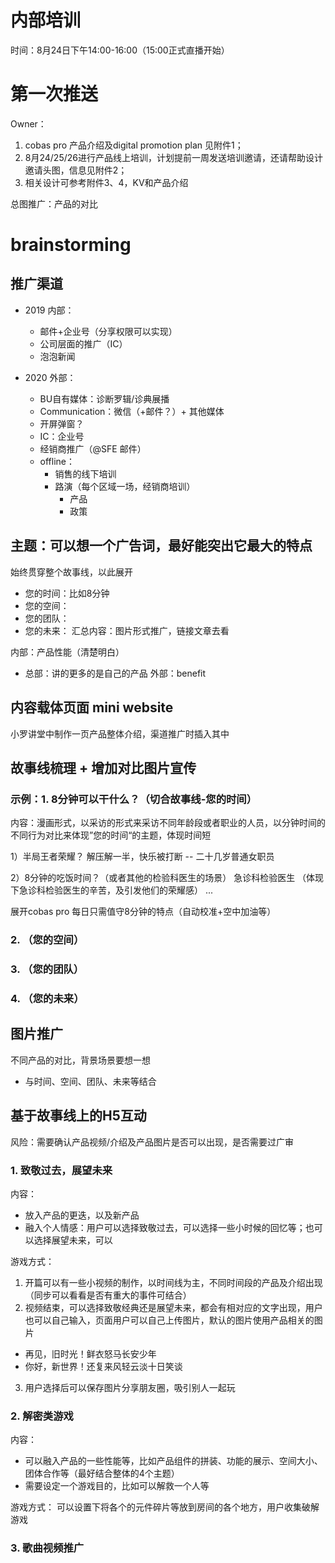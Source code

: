 # 内部培训

时间：8月24日下午14:00-16:00（15:00正式直播开始）

# 第一次推送
Owner：
1. cobas pro 产品介绍及digital promotion plan 见附件1；
2. 8月24/25/26进行产品线上培训，计划提前一周发送培训邀请，还请帮助设计邀请头图，信息见附件2；
3. 相关设计可参考附件3、4，KV和产品介绍

总图推广：产品的对比


# brainstorming
## 推广渠道
- 2019 内部：
  - 邮件+企业号（分享权限可以实现）
  - 公司层面的推广（IC）
  - 泡泡新闻
  
- 2020 外部：
  - BU自有媒体：诊断罗辑/诊典展播
  - Communication：微信（+邮件？）+ 其他媒体
  - 开屏弹窗？
  - IC：企业号
  - 经销商推广（@SFE 邮件）
  - offline：
    - 销售的线下培训
    - 路演（每个区域一场，经销商培训）
       - 产品
       - 政策


## 主题：可以想一个广告词，最好能突出它最大的特点

始终贯穿整个故事线，以此展开
- 您的时间：比如8分钟
- 您的空间：
- 您的团队：
- 您的未来：
汇总内容：图片形式推广，链接文章去看

内部：产品性能（清楚明白）
  - 总部：讲的更多的是自己的产品
外部：benefit
 
## 内容载体页面 mini website
小罗讲堂中制作一页产品整体介绍，渠道推广时插入其中

## 故事线梳理 + 增加对比图片宣传
### 示例：1. 8分钟可以干什么？（切合故事线-您的时间）

内容：漫画形式，以采访的形式来采访不同年龄段或者职业的人员，以分钟时间的不同行为对比来体现”您的时间“的主题，体现时间短

1）半局王者荣耀？
解压解一半，快乐被打断
-- 二十几岁普通女职员

2）8分钟的吃饭时间？（或者其他的检验科医生的场景）
急诊科检验医生
（体现下急诊科检验医生的辛苦，及引发他们的荣耀感）
...

展开cobas pro 每日只需值守8分钟的特点（自动校准+空中加油等）


### 2. （您的空间）
### 3. （您的团队）
### 4. （您的未来）

## 图片推广
不同产品的对比，背景场景要想一想
- 与时间、空间、团队、未来等结合

## 基于故事线上的H5互动
风险：需要确认产品视频/介绍及产品图片是否可以出现，是否需要过广审

### 1. 致敬过去，展望未来
内容：
- 放入产品的更迭，以及新产品
- 融入个人情感：用户可以选择致敬过去，可以选择一些小时候的回忆等；也可以选择展望未来，可以

游戏方式：
1. 开篇可以有一些小视频的制作，以时间线为主，不同时间段的产品及介绍出现（同步可以看看是否有重大的事件可结合）
2. 视频结束，可以选择致敬经典还是展望未来，都会有相对应的文字出现，用户也可以自己输入，页面用户可以自己上传图片，默认的图片使用产品相关的图片
- 再见，旧时光！鲜衣怒马长安少年
- 你好，新世界！还复来风轻云淡十日笑谈
3. 用户选择后可以保存图片分享朋友圈，吸引别人一起玩


### 2. 解密类游戏
内容：
- 可以融入产品的一些性能等，比如产品组件的拼装、功能的展示、空间大小、团体合作等（最好结合整体的4个主题）
- 需要设定一个游戏目的，比如可以解救一个人等

游戏方式：
可以设置下将各个的元件碎片等放到房间的各个地方，用户收集破解游戏

### 3. 歌曲视频推广

